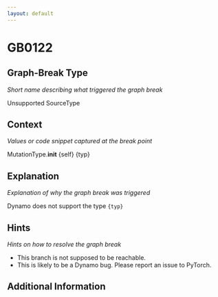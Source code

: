 ```yaml
---
layout: default
---
```

# GB0122

## Graph-Break Type
*Short name describing what triggered the graph break*

Unsupported SourceType

## Context
*Values or code snippet captured at the break point*

MutationType.__init__ {self} {typ}

## Explanation
*Explanation of why the graph break was triggered*

Dynamo does not support the type `{typ}`

## Hints
*Hints on how to resolve the graph break*

- This branch is not supposed to be reachable.
- This is likely to be a Dynamo bug. Please report an issue to PyTorch.


## Additional Information

<!-- ADDITIONAL INFORMATION START - Add custom information below this line -->

<!-- ADDITIONAL INFORMATION END -->

